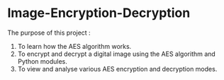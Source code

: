 # Image-Encryption-Decryption

The purpose of this project :

1. To learn how the AES algorithm works.
2. To encrypt and decrypt a digital image using the AES algorithm and Python modules.
3. To view and analyse various AES encryption and decryption modes.
